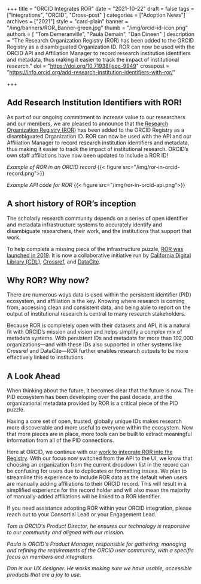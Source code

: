 +++
title = "ORCID Integrates ROR"
date = "2021-10-22"
draft = false
tags = ["Integrations", "ORCID", "Cross-post" ]
categories = ["Adoption News"]
archives = ["2021"]
style = "card-plain"
banner = "/img/banners/ROR_Banner-green.jpg"
thumb = "/img/orcid-id-icon.png"
authors = [ "Tom Demeranville", "Paula Demain", "Dan Dineen" ]
description = "The Research Organization Registry (ROR) has been added to the ORCID Registry as a disambiguated Organization ID. ROR can now be used with the ORCID API and Affiliation Manager to record research institution identifiers and metadata, thus making it easier to track the impact of institutional research."
doi = "https://doi.org/10.71938/jspc-9949"
crosspost = "https://info.orcid.org/add-research-institution-identifiers-with-ror/"

+++

## Add Research Institution Identifiers with ROR!

As part of our ongoing commitment to increase value to our researchers and our members, we are pleased to announce that the [Research Organization Registry (ROR)](https://ror.org) has been added to the ORCID Registry as a disambiguated Organization ID. ROR can now be used with the API and our Affiliation Manager to record research institution identifiers and metadata, thus making it easier to track the impact of institutional research. ORCID’s own staff affiliations have now been updated to include a ROR ID!

_Example of ROR in an ORCID record_
{{< figure src="/img/ror-in-orcid-record.png">}}

_Example API code for ROR_
{{< figure src="/img/ror-in-orcid-api.png">}}

## A short history of ROR’s inception
The scholarly research community depends on a series of open identifier and metadata infrastructure systems to accurately identify and disambiguate researchers, their work, and the institutions that support that work.

To help complete a missing piece of the infrastructure puzzle, [ROR was launched in 2019](https://ror.org/about//history). It  is now a collaborative initiative run by [California Digital Library (CDL)](https://cdlib.org), [Crossref](https://www.crossref.org), and [DataCite](https://datacite.org).

## Why ROR? Why now?
There are numerous ways data is used within the persistent identifier (PID) ecosystem, and affiliation is the key. Knowing where research is coming from, accessing clean and consistent data, and being able to report on the output of institutional research is central to many research stakeholders.

Because ROR is completely open with their datasets and API, it is a natural fit with ORCID’s mission and vision and helps simplify a complex mix of metadata systems. With persistent IDs and metadata for more than 102,000 organizations—and with these IDs also supported in other systems like Crossref and DataCite—ROR further enables research outputs to be more effectively linked to institutions.

## A Look Ahead
When thinking about the future, it becomes clear that the future is now. The PID ecosystem has been developing over the past decade, and the organizational metadata provided by ROR is a critical piece of the PID puzzle.

Having a core set of open, trusted, globally unique IDs makes research more discoverable and more useful to everyone within the ecosystem. Now that more pieces are in place, more tools can be built to extract meaningful information from all of the PID connections.

Here at ORCID, we continue with our [work to integrate ROR into the Registry](https://trello.com/c/JEkqoTb5/67-epic-integrate-ror-research-organization-registry-and-rationalize-organization-ids). With our focus now switched from the API to the UI, we know that choosing an organization from the current dropdown list in the record can be confusing for users due to duplicates or formatting issues. We plan to streamline this experience to include ROR data as the default when users are manually adding affiliations to their ORCID record. This will result in a simplified experience for the record holder and will also mean the majority of manually-added affiliations will be linked to a ROR identifier.

If you need assistance adopting ROR within your ORCID integration, please reach out to your Consortial Lead or your Engagement Lead.

_Tom is ORCID's Product Director, he ensures our technology is responsive to our community and aligned with our mission._

_Paula is ORCID's Product Manager, responsible for gathering, managing and refining the requirements of the ORCID user community, with a specific focus on members and integrators._

_Dan is our UX designer. He works making sure we have usable, accessible products that are a joy to use._
